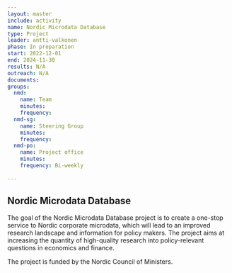 ```yaml
---
layout: master
include: activity
name: Nordic Microdata Database
type: Project
leader: antti-valkonen
phase: In preparation
start: 2022-12-01
end: 2024-11-30
results: N/A
outreach: N/A
documents:
groups:
  nmd:
    name: Team
    minutes: 
    frequency: 
  nmd-sg:
    name: Steering Group 
    minutes: 
    frequency: 
  nmd-po:
    name: Project office
    minutes:
    frequency: Bi-weekly
     
---
```

## Nordic Microdata Database

The goal of the Nordic Microdata Database project is to create a one-stop service to Nordic corporate microdata, which will lead to an improved research landscape and information for policy makers. The project aims at increasing the quantity of high-quality research into policy-relevant questions in economics and finance. 

The project is funded by the Nordic Council of Ministers.
